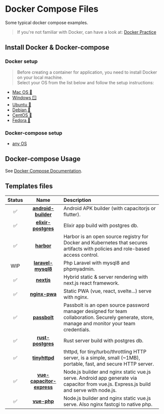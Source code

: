 Docker Compose Files
===
Some typical docker compose examples.

> If you're not familiar with Docker, can have a look at: [Docker Practice](https://dzone.com/articles/docker-explained-an-introductory-guide-to-docker)

## Install Docker & Docker-compose

### Docker setup

> Before creating a container for application, you need to install Docker on your local machine.<br>Select your OS from the list below and follow the setup instructions:

- [Mac OS 🍎](https://docs.docker.com/desktop/mac/install/)
- [Windows 🪟](https://docs.docker.com/desktop/windows/install/)
- [Ubuntu 🐧](https://docs.docker.com/engine/install/ubuntu/)
- [Debian 🐧](https://docs.docker.com/engine/install/debian/)
- [CentOS 🐧](https://docs.docker.com/engine/install/centos/)
- [Fedora 🐧](https://docs.docker.com/engine/install/fedora/)

### Docker-compose setup

- [any OS](https://docs.docker.com/compose/install/)

## Docker-compose Usage

See [Docker Compose Documentation](https://docs.docker.com/compose/).

## Templates files

|**Status**|**Name**|**Description**|
|:---:|:---:|:---|
|✅|[**android-builder**](android-builder)|Android APK builder (with capacitorjs or flutter).
|✅|[**elixir-postgres**](elixir-postgres)|Elixir app build with postgres db.
|✅|[**harbor**](harbor)|Harbor is an open source registry for Docker and Kubernetes that secures artifacts with policies and role-based access control.
|WIP|[**laravel-mysql8**](laravel-mysql8)|Php Laravel with mysql8 and phpmyadmin.
|✅|[**nextjs**](nextjs)|Hybrid static & server rendering with next.js react framework.
|✅|[**nginx-pwa**](nginx-pwa)|Static PWA (vue, react, svelte...) serve with nginx.
|✅|[**passbolt**](passbolt)|Passbolt is an open source password manager designed for team collaboration. Securely generate, store, manage and monitor your team credentials.
|✅|[**rust-postgres**](rust-postgres)|Rust server build with postgres db.
|✅|[**tinyhttpd**](tinyhttpd)|thttpd, for tiny/turbo/throttling HTTP server, is a simple, small (~1MB), portable, fast, and secure HTTP server.
|✅|[**vue-capacitor-express**](vue-capacitor-express)|Node.js builder and nginx static vue.js serve. Android app generate via capacitor from vue.js. Express.js build and serve with node.js.
|✅|[**vue-php**](vue-php)|Node.js builder and nginx static vue.js serve. Also nginx fastcgi to native php.

